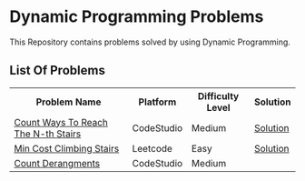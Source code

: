 # Dynamic Programming Problems
This Repository contains problems solved by using Dynamic Programming. 
<h2>List Of Problems</h2>
<table>
<tr>
<th>Problem Name</th>
<th>Platform</th>
<th>Difficulty Level</th>
<th>Solution</th>
</tr>
<tr>
<td><a href="https://www.codingninjas.com/codestudio/problems/count-ways-to-reach-nth-stairs_798650">Count Ways To Reach The N-th Stairs</a></td>
<td>CodeStudio</td>
<td>Medium</td>
<td><a href="https://github.com/pratikvairat/Dynamic_Programming/blob/main/Number_Of_Ways_To_Reach_Nth_Stair.cpp">Solution</a></td>
</tr>
<tr>
<td><a href="https://leetcode.com/problems/min-cost-climbing-stairs/description/"> Min Cost Climbing Stairs</a></td>
<td>Leetcode</td>
<td>Easy</td>
<td><a href="https://github.com/pratikvairat/Dynamic_Programming/blob/main/Min_Cost_Of_Climbing_Stairs.cpp">Solution</a></td>
</tr> 
<tr>
<td><a href="https://www.codingninjas.com/codestudio/problems/count-derangements_873861">Count Derangments</a></td>
<td>CodeStudio</td>
<td>Medium</td>
<td><a href="https://github.com/pratikvairat/Dynamic_Programming/blob/main/Count_Derangements.cpp>Solution</a></td>
</tr>
</table>
